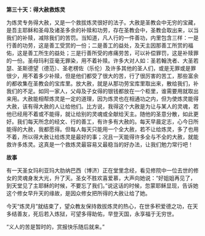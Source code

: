 **第三十天：得大赦救炼灵**

为炼灵专务得大赦，又是一个救拔炼灵很好的法子。大赦是圣教会中无穷的宝藏，是吾主耶稣和圣母及诸圣多余的补赎和功劳，存在圣教会中，圣教会取出来，以当我们的补赎，减除我们的苦罚。当知道，凡人行的一件善功，内里包含三样：一是行善的功劳，这是善工受赏的一份；二是善工的益处，及天主因那善工所赏的福佑，这是善工所生的益处；三是行善所受的疼痛劳苦，可以补偿罪罚，这是补赎罪的一份。圣母玛利亚毫无罪染，用不着补赎。许多大对人如：圣若翰洗者、大圣若瑟、圣斯德望（德范）、圣老楞佐（乐伦）及许多其他的圣人们，或是无罪或是罪很少，用不着多少补赎，但是他们都受了很大的苦，行了很厉害的苦工，那些富余的都收集在圣教会的宝库里。放大赦，就是从那功劳宝库里取出来，散给我们，补我们的不足。如同一家人，父母及子女得的银钱都放在一个柜里，谁需要用就取出来用。大赦能相帮炼灵是一定的道理，因为炼灵也在相通功之内，但为使炼灵能得大赦，该有得大赦的人让给他们。比方说，我得这个大赦是为让与某人的灵魂，若他已经用不着或不能得，就让给别的灵魂或全献给天主。随他的圣意分散，如此更好。我们每天所念的经文、行的善工，有许多有大赦的。每天早晨定志，心今日所能得的大赦，我都愿得。但每人每天只能用一个全大赦，若不让给炼灵，多了也用不着，所以得大赦让给炼灵是最好的事；况且一天能得许多全与不全的大赦，就能救许多炼灵。这真是一个救炼灵最容易又最稳当的好办法，让我们勉力常行吧！

**故事**

有一天圣女玛利亚玛大肋纳巴西（博济）正在堂里念经，看见修院中一位去世的修女的灵魂身发大光，升了天。圣女不胜欢喜爱慕，大声向她说：“好姐姐再见了，到天堂见了主耶稣的时候，不要忘了我们。”说这话的时候，忽蒙耶稣显现，告诉她这个修女早升天的缘故，是因众修女把所得的大赦让给了她。

今天“炼灵月”就结束了，望众教友保持救拔炼灵的热心，在世多积爱德之功，在天多结善友，死后若入炼狱，可望多得助佑，早登天国，永享福于无穷世。

“义人的苦是暂时的，赏报快乐随后就来。”
